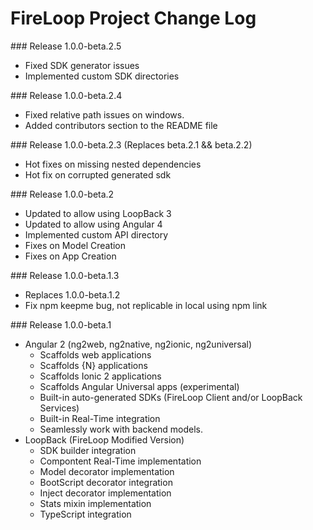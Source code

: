 FireLoop Project Change Log
===========================


### Release 1.0.0-beta.2.5

- Fixed SDK generator issues
- Implemented custom SDK directories

### Release 1.0.0-beta.2.4

- Fixed relative path issues on windows.
- Added contributors section to the README file

### Release 1.0.0-beta.2.3 (Replaces beta.2.1 && beta.2.2)

- Hot fixes on missing nested dependencies
- Hot fix on corrupted generated sdk

### Release 1.0.0-beta.2

- Updated to allow using LoopBack 3
- Updated to allow using Angular 4
- Implemented custom API directory
- Fixes on Model Creation
- Fixes on App Creation

### Release 1.0.0-beta.1.3

- Replaces 1.0.0-beta.1.2
- Fix npm keepme bug, not replicable in local using npm link

### Release 1.0.0-beta.1

- Angular 2 (ng2web, ng2native, ng2ionic, ng2universal)
  - Scaffolds web applications
  - Scaffolds {N} applications
  - Scaffolds Ionic 2 applications
  - Scaffolds Angular Universal apps (experimental)
  - Built-in auto-generated SDKs (FireLoop Client and/or LoopBack Services)
  - Built-in Real-Time integration
  - Seamlessly work with backend models.
- LoopBack (FireLoop Modified Version)
  - SDK builder integration
  - Compontent Real-Time implementation
  - Model decorator implementation
  - BootScript decorator integration
  - Inject decorator implementation
  - Stats mixin implementation
  - TypeScript integration